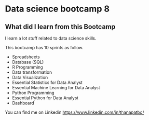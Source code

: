 # Data science bootcamp 8

## What did I learn from this Bootcamp

I learn a lot stuff related to data science skills.

This bootcamp has 10 sprints as follow.

- Spreadsheets
- Database (SQL)
- R Programming
- Data transformation
- Data Visualization
- Essential Statistics for Data Analyst
- Essential Machine Learning for Data Analyst
- Python Programming
- Essential Python for Data Analyst
- Dashboard

You can find me on Linkedin 
https://www.linkedin.com/in/thanapatbo/
